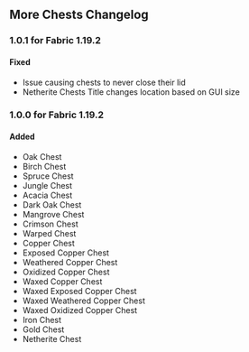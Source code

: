 ## More Chests Changelog

### 1.0.1 for Fabric 1.19.2
#### Fixed
- Issue causing chests to never close their lid
- Netherite Chests Title changes location based on GUI size


### 1.0.0 for Fabric 1.19.2
#### Added
- Oak Chest
- Birch Chest
- Spruce Chest
- Jungle Chest
- Acacia Chest
- Dark Oak Chest
- Mangrove Chest
- Crimson Chest
- Warped Chest
- Copper Chest
- Exposed Copper Chest
- Weathered Copper Chest
- Oxidized Copper Chest
- Waxed Copper Chest
- Waxed Exposed Copper Chest
- Waxed Weathered Copper Chest
- Waxed Oxidized Copper Chest
- Iron Chest
- Gold Chest
- Netherite Chest
